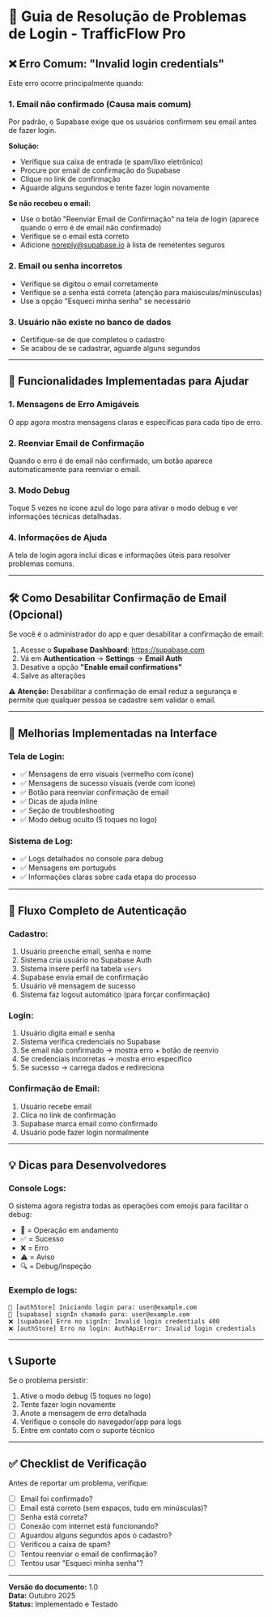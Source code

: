 # 🔐 Guia de Resolução de Problemas de Login - TrafficFlow Pro

## ❌ Erro Comum: "Invalid login credentials"

Este erro ocorre principalmente quando:

### 1. **Email não confirmado** (Causa mais comum)
Por padrão, o Supabase exige que os usuários confirmem seu email antes de fazer login.

**Solução:**
- Verifique sua caixa de entrada (e spam/lixo eletrônico)
- Procure por email de confirmação do Supabase
- Clique no link de confirmação
- Aguarde alguns segundos e tente fazer login novamente

**Se não recebeu o email:**
- Use o botão "Reenviar Email de Confirmação" na tela de login (aparece quando o erro é de email não confirmado)
- Verifique se o email está correto
- Adicione noreply@supabase.io à lista de remetentes seguros

### 2. **Email ou senha incorretos**
- Verifique se digitou o email corretamente
- Verifique se a senha está correta (atenção para maiúsculas/minúsculas)
- Use a opção "Esqueci minha senha" se necessário

### 3. **Usuário não existe no banco de dados**
- Certifique-se de que completou o cadastro
- Se acabou de se cadastrar, aguarde alguns segundos

---

## 🔧 Funcionalidades Implementadas para Ajudar

### 1. **Mensagens de Erro Amigáveis**
O app agora mostra mensagens claras e específicas para cada tipo de erro.

### 2. **Reenviar Email de Confirmação**
Quando o erro é de email não confirmado, um botão aparece automaticamente para reenviar o email.

### 3. **Modo Debug**
Toque 5 vezes no ícone azul do logo para ativar o modo debug e ver informações técnicas detalhadas.

### 4. **Informações de Ajuda**
A tela de login agora inclui dicas e informações úteis para resolver problemas comuns.

---

## 🛠️ Como Desabilitar Confirmação de Email (Opcional)

Se você é o administrador do app e quer desabilitar a confirmação de email:

1. Acesse o **Supabase Dashboard**: https://supabase.com
2. Vá em **Authentication** → **Settings** → **Email Auth**
3. Desative a opção **"Enable email confirmations"**
4. Salve as alterações

**⚠️ Atenção:** Desabilitar a confirmação de email reduz a segurança e permite que qualquer pessoa se cadastre sem validar o email.

---

## 📱 Melhorias Implementadas na Interface

### Tela de Login:
- ✅ Mensagens de erro visuais (vermelho com ícone)
- ✅ Mensagens de sucesso visuais (verde com ícone)
- ✅ Botão para reenviar confirmação de email
- ✅ Dicas de ajuda inline
- ✅ Seção de troubleshooting
- ✅ Modo debug oculto (5 toques no logo)

### Sistema de Log:
- ✅ Logs detalhados no console para debug
- ✅ Mensagens em português
- ✅ Informações claras sobre cada etapa do processo

---

## 🚀 Fluxo Completo de Autenticação

### Cadastro:
1. Usuário preenche email, senha e nome
2. Sistema cria usuário no Supabase Auth
3. Sistema insere perfil na tabela `users`
4. Supabase envia email de confirmação
5. Usuário vê mensagem de sucesso
6. Sistema faz logout automático (para forçar confirmação)

### Login:
1. Usuário digita email e senha
2. Sistema verifica credenciais no Supabase
3. Se email não confirmado → mostra erro + botão de reenvio
4. Se credenciais incorretas → mostra erro específico
5. Se sucesso → carrega dados e redireciona

### Confirmação de Email:
1. Usuário recebe email
2. Clica no link de confirmação
3. Supabase marca email como confirmado
4. Usuário pode fazer login normalmente

---

## 💡 Dicas para Desenvolvedores

### Console Logs:
O sistema agora registra todas as operações com emojis para facilitar o debug:
- 🔵 = Operação em andamento
- ✅ = Sucesso
- ❌ = Erro
- ⚠️ = Aviso
- 🔍 = Debug/Inspeção

### Exemplo de logs:
```
🔵 [authStore] Iniciando login para: user@example.com
🔵 [supabase] signIn chamado para: user@example.com
❌ [supabase] Erro no signIn: Invalid login credentials 400
❌ [authStore] Erro no login: AuthApiError: Invalid login credentials
```

---

## 📞 Suporte

Se o problema persistir:

1. Ative o modo debug (5 toques no logo)
2. Tente fazer login novamente
3. Anote a mensagem de erro detalhada
4. Verifique o console do navegador/app para logs
5. Entre em contato com o suporte técnico

---

## ✅ Checklist de Verificação

Antes de reportar um problema, verifique:

- [ ] Email foi confirmado?
- [ ] Email está correto (sem espaços, tudo em minúsculas)?
- [ ] Senha está correta?
- [ ] Conexão com internet está funcionando?
- [ ] Aguardou alguns segundos após o cadastro?
- [ ] Verificou a caixa de spam?
- [ ] Tentou reenviar o email de confirmação?
- [ ] Tentou usar "Esqueci minha senha"?

---

**Versão do documento:** 1.0  
**Data:** Outubro 2025  
**Status:** Implementado e Testado
